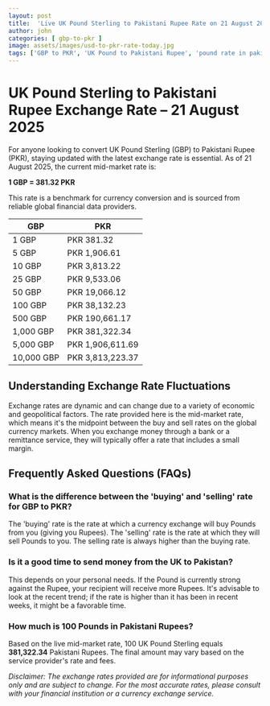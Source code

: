 ```yaml
---
layout: post
title:  'Live UK Pound Sterling to Pakistani Rupee Rate on 21 August 2025'
author: john
categories: [ gbp-to-pkr ]
image: assets/images/usd-to-pkr-rate-today.jpg
tags: ['GBP to PKR', 'UK Pound to Pakistani Rupee', 'pound rate in pakistan', 'great britain pound to pkr', 'uk to pakistan money transfer']
---
```


# UK Pound Sterling to Pakistani Rupee Exchange Rate – 21 August 2025

For anyone looking to convert UK Pound Sterling (GBP) to Pakistani Rupee (PKR), staying updated with the latest exchange rate is essential. As of 21 August 2025, the current mid-market rate is:

**1 GBP = 381.32 PKR**

This rate is a benchmark for currency conversion and is sourced from reliable global financial data providers.

| GBP | PKR |
| --- | --- |
| 1 GBP | PKR 381.32 |
| 5 GBP | PKR 1,906.61 |
| 10 GBP | PKR 3,813.22 |
| 25 GBP | PKR 9,533.06 |
| 50 GBP | PKR 19,066.12 |
| 100 GBP | PKR 38,132.23 |
| 500 GBP | PKR 190,661.17 |
| 1,000 GBP | PKR 381,322.34 |
| 5,000 GBP | PKR 1,906,611.69 |
| 10,000 GBP | PKR 3,813,223.37 |


## Understanding Exchange Rate Fluctuations

Exchange rates are dynamic and can change due to a variety of economic and geopolitical factors. The rate provided here is the mid-market rate, which means it's the midpoint between the buy and sell rates on the global currency markets. When you exchange money through a bank or a remittance service, they will typically offer a rate that includes a small margin.

## Frequently Asked Questions (FAQs)

### What is the difference between the 'buying' and 'selling' rate for GBP to PKR?

The 'buying' rate is the rate at which a currency exchange will buy Pounds from you (giving you Rupees). The 'selling' rate is the rate at which they will sell Pounds to you. The selling rate is always higher than the buying rate.

### Is it a good time to send money from the UK to Pakistan?

This depends on your personal needs. If the Pound is currently strong against the Rupee, your recipient will receive more Rupees. It's advisable to look at the recent trend; if the rate is higher than it has been in recent weeks, it might be a favorable time.

### How much is 100 Pounds in Pakistani Rupees?

Based on the live mid-market rate, 100 UK Pound Sterling equals **381,322.34** Pakistani Rupees. The final amount may vary based on the service provider's rate and fees.



*Disclaimer: The exchange rates provided are for informational purposes only and are subject to change. For the most accurate rates, please consult with your financial institution or a currency exchange service.*
